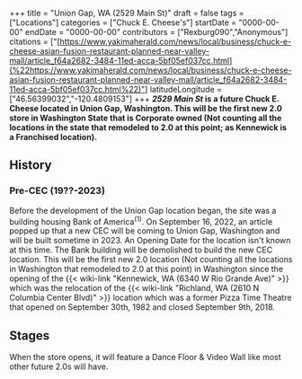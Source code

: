 +++
title = "Union Gap, WA (2529 Main St)"
draft = false
tags = ["Locations"]
categories = ["Chuck E. Cheese's"]
startDate = "0000-00-00"
endDate = "0000-00-00"
contributors = ["Rexburg090","Anonymous"]
citations = ["[https://www.yakimaherald.com/news/local/business/chuck-e-cheese-asian-fusion-restaurant-planned-near-valley-mall/article_f64a2682-3484-11ed-acca-5bf05ef037cc.html](%22https://www.yakimaherald.com/news/local/business/chuck-e-cheese-asian-fusion-restaurant-planned-near-valley-mall/article_f64a2682-3484-11ed-acca-5bf05ef037cc.html%22)"]
latitudeLongitude = ["46.56399032","-120.4809153"]
+++
***2529 Main St* is a future Chuck E. Cheese located in Union Gap, Washington. This will be the first new 2.0 store in Washington State that is Corporate owned (Not counting all the locations in the state that remodeled to 2.0 at this point; as Kennewick is a Franchised location).**

## History

### Pre-CEC (19??-2023)

Before the development of the Union Gap location began, the site was a building housing Bank of America<sup>(1)</sup>. On September 16, 2022, an article popped up that a new CEC will be coming to Union Gap, Washington and will be built sometime in 2023. An Opening Date for the location isn't known at this time. The Bank building will be demolished to build the new CEC location. This will be the first new 2.0 location (Not counting all the locations in Washington that remodeled to 2.0 at this point) in Washington since the opening of the {{< wiki-link "Kennewick, WA (6340 W Rio Grande Ave)" >}} which was the relocation of the {{< wiki-link "Richland, WA (2610 N Columbia Center Blvd)" >}} location which was a former Pizza Time Theatre that opened on September 30th, 1982 and closed September 9th, 2018.

## Stages

When the store opens, it will feature a Dance Floor & Video Wall like most other future 2.0s will have.
